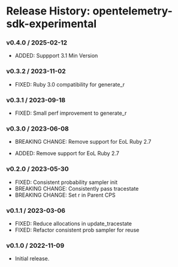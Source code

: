 # Release History: opentelemetry-sdk-experimental

### v0.4.0 / 2025-02-12

* ADDED: Suppport 3.1 Min Version

### v0.3.2 / 2023-11-02

* FIXED: Ruby 3.0 compatibility for generate_r

### v0.3.1 / 2023-09-18

* FIXED: Small perf improvement to generate_r

### v0.3.0 / 2023-06-08

* BREAKING CHANGE: Remove support for EoL Ruby 2.7 

* ADDED: Remove support for EoL Ruby 2.7 

### v0.2.0 / 2023-05-30

* FIXED: Consistent probability sampler init 
* BREAKING CHANGE: Consistently pass tracestate 
* BREAKING CHANGE: Set r in Parent CPS 

### v0.1.1 / 2023-03-06

* FIXED: Reduce allocations in update_tracestate 
* FIXED: Refactor consistent prob sampler for reuse 

### v0.1.0 / 2022-11-09

* Initial release.
